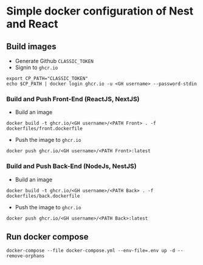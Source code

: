 # Simple docker configuration of Nest and React

## Build images



- Generate Github `CLASSIC_TOKEN`
- Signin to `ghcr.io`


```
export CP_PATH="CLASSIC_TOKEN"
echo $CP_PATH | docker login ghcr.io -u <GH username> --password-stdin
```


### Build and Push Front-End (ReactJS, NextJS)

- Build an image
```
docker build -t ghcr.io/<GH username>/<PATH Front> . -f dockerfiles/front.dockerfile
```
- Push the image to `ghcr.io`
```
docker push ghcr.io/<GH username>/<PATH Front>:latest
```

### Build and Push Back-End (NodeJs, NestJS)

- Build an image
```
docker build -t ghcr.io/<GH username>/<PATH Back> . -f dockerfiles/back.dockerfile
```
- Push the image to `ghcr.io`
```
docker push ghcr.io/<GH username>/<PATH Back>:latest
```

## Run docker compose

```
docker-compose --file docker-compose.yml --env-file=.env up -d --remove-orphans
```
